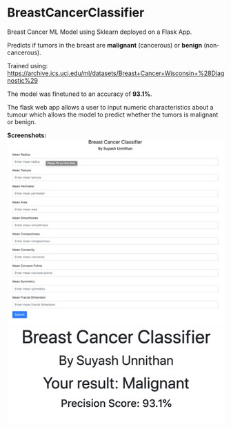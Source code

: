 # BreastCancerClassifier
Breast Cancer ML Model using Sklearn deployed on a Flask App.

Predicts if tumors in the breast are **malignant** (cancerous) or **benign** (non-cancerous).

Trained using: https://archive.ics.uci.edu/ml/datasets/Breast+Cancer+Wisconsin+%28Diagnostic%29

The model was finetuned to an accuracy of **93.1%**.

The flask web app allows a user to input numeric characteristics about a tumour which allows the model to predict whether the tumors is malignant or benign.

**Screenshots:**
![Screenshot](screenshots/index.png)
![Screenshot](screenshots/result.png)
